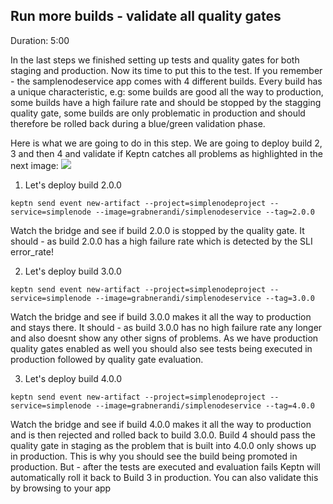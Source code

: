 ## Run more builds - validate all quality gates 
Duration: 5:00

In the last steps we finished setting up tests and quality gates for both staging and production.
Now its time to put this to the test. If you remember - the samplenodeservice app comes with 4 different builds. Every build has a unique characteristic, e.g: some builds are good all the way to production, some builds have a high failure rate and should be stopped by the stagging quality gate, some builds are only problematic in production and should therefore be rolled back during a blue/green validation phase.

Here is what we are going to do in this step. We are going to deploy build 2, 3 and then 4 and validate if Keptn catches all problems as highlighted in the next image:
![](./assets/simplenode/simplenodeappoverview.png)

1. Let's deploy build 2.0.0

```
keptn send event new-artifact --project=simplenodeproject --service=simplenode --image=grabnerandi/simplenodeservice --tag=2.0.0
```

Watch the bridge and see if build 2.0.0 is stopped by the quality gate. It should - as build 2.0.0 has a high failure rate which is detected by the SLI error_rate!

2. Let's deploy build 3.0.0

```
keptn send event new-artifact --project=simplenodeproject --service=simplenode --image=grabnerandi/simplenodeservice --tag=3.0.0
```

Watch the bridge and see if build 3.0.0 makes it all the way to production and stays there. It should - as build 3.0.0 has no high failure rate any longer and also doesnt show any other signs of problems. As we have production quality gates enabled as well you should also see tests being executed in production followed by quality gate evaluation.

3. Let's deploy build 4.0.0

```
keptn send event new-artifact --project=simplenodeproject --service=simplenode --image=grabnerandi/simplenodeservice --tag=4.0.0
```

Watch the bridge and see if build 4.0.0 makes it all the way to production and is then rejected and rolled back to build 3.0.0. Build 4 should pass the quality gate in staging as the problem that is built into 4.0.0 only shows up in production. This is why you should see the build being promoted in production. But - after the tests are executed and evaluation fails Keptn will automatically roll it back to Build 3 in production. You can also validate this by browsing to your app

